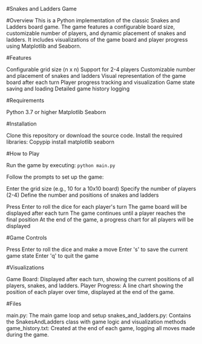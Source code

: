 #Snakes and Ladders Game


#Overview
This is a Python implementation of the classic Snakes and Ladders board game. The game features a configurable board size, customizable number of players, and dynamic placement of snakes and ladders. It includes visualizations of the game board and player progress using Matplotlib and Seaborn.


#Features

Configurable grid size (n x n)
Support for 2-4 players
Customizable number and placement of snakes and ladders
Visual representation of the game board after each turn
Player progress tracking and visualization
Game state saving and loading
Detailed game history logging

#Requirements

Python 3.7 or higher
Matplotlib
Seaborn

#Installation

Clone this repository or download the source code.
Install the required libraries:
Copypip install matplotlib seaborn


#How to Play

Run the game by executing:
`python main.py`

Follow the prompts to set up the game:

Enter the grid size (e.g., 10 for a 10x10 board)
Specify the number of players (2-4)
Define the number and positions of snakes and ladders


Press Enter to roll the dice for each player's turn
The game board will be displayed after each turn
The game continues until a player reaches the final position
At the end of the game, a progress chart for all players will be displayed

#Game Controls

Press Enter to roll the dice and make a move
Enter 's' to save the current game state
Enter 'q' to quit the game

#Visualizations

Game Board: Displayed after each turn, showing the current positions of all players, snakes, and ladders.
Player Progress: A line chart showing the position of each player over time, displayed at the end of the game.

#Files

main.py: The main game loop and setup
snakes_and_ladders.py: Contains the SnakesAndLadders class with game logic and visualization methods
game_history.txt: Created at the end of each game, logging all moves made during the game.
